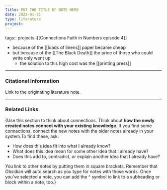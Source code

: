```yaml
---
Title: PUT THE TITLE OF NOTE HERE
date: 2023-01-31
type: literature
project:
---
```

tags:: 
projects::[[Connections Faith in Numbers episode 4]]


-   because of the [[loads of linens]] paper became cheap
- but because of the [[The Black Death]] the price of those who could write only went up
	- the solution to this high cost was the [[printing press]] 

---
### Citational Information

Link to the originating literature note.

---

### Related Links

{Use this section to think about connections. Think about **how the newly created notes connect with your existing knowledge**. If you find some connections, connect the new notes with the older notes already in your system.To find these, ask:

-   How does this idea fit into what I already know?
-   What does this idea mean for some other idea that I already have?
-   Does this add to, contradict, or explain another idea that I already have?

You link to other notes by putting them in square brackets. Remember that Obsidian will auto search as you type for notes with those words. Once you've selected a note, you can add the ^ symbol to link to a subheading or block within a note, too.}